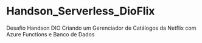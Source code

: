 # Handson_Serverless_DioFlix
Desafio Handson DIO Criando um Gerenciador de Catálogos da Netflix com Azure Functions e Banco de Dados
